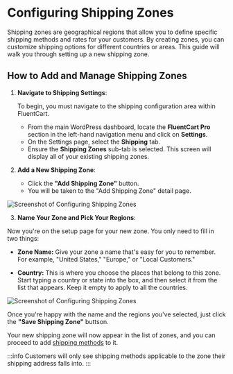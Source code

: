# Configuring Shipping Zones

Shipping zones are geographical regions that allow you to define specific shipping methods and rates for your customers. By creating zones, you can customize shipping options for different countries or areas. This guide will walk you through setting up a new shipping zone.

## How to Add and Manage Shipping Zones

1.  **Navigate to Shipping Settings**:

    To begin, you must navigate to the shipping configuration area within FluentCart.

    * From the main WordPress dashboard, locate the **FluentCart Pro** section in the left-hand navigation menu and click on **Settings**.
    * On the Settings page, select the **Shipping** tab.
    * Ensure the **Shipping Zones** sub-tab is selected. This screen will display all of your existing shipping zones.


2.  **Add a New Shipping Zone**:
    * Click the **"Add Shipping Zone"** button.
    * You will be taken to the "Add Shipping Zone" detail page.

![Screenshot of Configuring Shipping Zones](/images/shipping/Configuring-Shipping-Zones/FluentCart-Shipping-Category-1.webp)


3. **Name Your Zone and Pick Your Regions**:

Now you're on the setup page for your new zone. You only need to fill in two things:

* **Zone Name:** Give your zone a name that's easy for you to remember. For example, "United States," "Europe," or "Local Customers."

* **Country:** This is where you choose the places that belong to this zone. Start typing a country or state into the box, and then select it from the list that appears. Keep it empty to apply to all the countries.

![Screenshot of Configuring Shipping Zones](/images/shipping/Configuring-Shipping-Zones/FluentCart-Shipping-Category-2.webp)

Once you're happy with the name and the regions you've selected, just click the **"Save Shipping Zone"** buttson.

Your new shipping zone will now appear in the list of zones, and you can proceed to add [shipping methods](/guide/shipping/setting-up-shipping-methods.md) to it.

:::info
Customers will only see shipping methods applicable to the zone their shipping address falls into.
:::



<!-- * FluentCart processes zones from top to bottom (most specific to least specific). If a customer's address matches multiple zones, the most specific one will apply. -->
